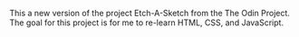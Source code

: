 This a new version of the project Etch-A-Sketch from the The Odin Project.
The goal for this project is for me to re-learn HTML, CSS, and JavaScript.